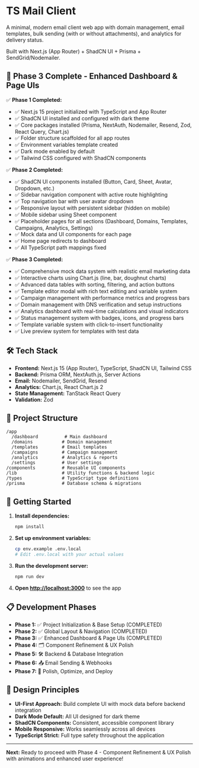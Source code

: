# TS Mail Client

A minimal, modern email client web app with domain management, email templates, bulk sending (with or without attachments), and analytics for delivery status.

Built with Next.js (App Router) + ShadCN UI + Prisma + SendGrid/Nodemailer.

## 🚀 Phase 3 Complete - Enhanced Dashboard & Page UIs

✅ **Phase 1 Completed:**
- ✅ Next.js 15 project initialized with TypeScript and App Router
- ✅ ShadCN UI installed and configured with dark theme
- ✅ Core packages installed (Prisma, NextAuth, Nodemailer, Resend, Zod, React Query, Chart.js)
- ✅ Folder structure scaffolded for all app routes
- ✅ Environment variables template created
- ✅ Dark mode enabled by default
- ✅ Tailwind CSS configured with ShadCN components

✅ **Phase 2 Completed:**
- ✅ ShadCN UI components installed (Button, Card, Sheet, Avatar, Dropdown, etc.)
- ✅ Sidebar navigation component with active route highlighting
- ✅ Top navigation bar with user avatar dropdown
- ✅ Responsive layout with persistent sidebar (hidden on mobile)
- ✅ Mobile sidebar using Sheet component
- ✅ Placeholder pages for all sections (Dashboard, Domains, Templates, Campaigns, Analytics, Settings)
- ✅ Mock data and UI components for each page
- ✅ Home page redirects to dashboard
- ✅ All TypeScript path mappings fixed

✅ **Phase 3 Completed:**
- ✅ Comprehensive mock data system with realistic email marketing data
- ✅ Interactive charts using Chart.js (line, bar, doughnut charts)
- ✅ Advanced data tables with sorting, filtering, and action buttons
- ✅ Template editor modal with rich text editing and variable system
- ✅ Campaign management with performance metrics and progress bars
- ✅ Domain management with DNS verification and setup instructions
- ✅ Analytics dashboard with real-time calculations and visual indicators
- ✅ Status management system with badges, icons, and progress bars
- ✅ Template variable system with click-to-insert functionality
- ✅ Live preview system for templates with test data

## 🛠 Tech Stack

- **Frontend:** Next.js 15 (App Router), TypeScript, ShadCN UI, Tailwind CSS
- **Backend:** Prisma ORM, NextAuth.js, Server Actions
- **Email:** Nodemailer, SendGrid, Resend
- **Analytics:** Chart.js, React Chart.js 2
- **State Management:** TanStack React Query
- **Validation:** Zod

## 📁 Project Structure

```
/app
  /dashboard          # Main dashboard
  /domains           # Domain management
  /templates         # Email templates
  /campaigns         # Campaign management
  /analytics         # Analytics & reports
  /settings          # User settings
/components          # Reusable UI components
/lib                 # Utility functions & backend logic
/types               # TypeScript type definitions
/prisma              # Database schema & migrations
```

## 🚀 Getting Started

1. **Install dependencies:**
   ```bash
   npm install
   ```

2. **Set up environment variables:**
   ```bash
   cp env.example .env.local
   # Edit .env.local with your actual values
   ```

3. **Run the development server:**
   ```bash
   npm run dev
   ```

4. **Open [http://localhost:3000](http://localhost:3000)** to see the app

## 📋 Development Phases

- **Phase 1:** ✅ Project Initialization & Base Setup (COMPLETED)
- **Phase 2:** ✅ Global Layout & Navigation (COMPLETED)
- **Phase 3:** ✅ Enhanced Dashboard & Page UIs (COMPLETED)
- **Phase 4:** 🗂 Component Refinement & UX Polish
- **Phase 5:** 🛠 Backend & Database Integration
- **Phase 6:** 📤 Email Sending & Webhooks
- **Phase 7:** 🚀 Polish, Optimize, and Deploy

## 🎨 Design Principles

- **UI-First Approach:** Build complete UI with mock data before backend integration
- **Dark Mode Default:** All UI designed for dark theme
- **ShadCN Components:** Consistent, accessible component library
- **Mobile Responsive:** Works seamlessly across all devices
- **TypeScript Strict:** Full type safety throughout the application

---

**Next:** Ready to proceed with Phase 4 - Component Refinement & UX Polish with animations and enhanced user experience!
